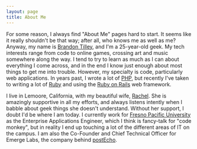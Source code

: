 ```yaml
---
layout: page
title: About Me
---
```


For some reason, I always find "About Me" pages hard to start. It seems like
it really shouldn't be that way; after all, who knows me as well as me?
Anyway, my name is [Brandon Tilley](/contact.html), and I'm a 25-year-old geek.
My tech interests range from code to online games, crossing art and music
somewhere along the way. I tend to try to learn as much as I can about
everything I come across, and in the end I know just enough about most things
to get me into trouble. However, my specialty is code, particularly web
applications. In years past, I wrote a lot of [PHP](http://www.php.net), but
recently I've taken to writing a lot of [Ruby](http://ruby-lang.org) and
using the [Ruby on Rails](http://rubyonrails.org/) web framework.

I live in Lemoore, California, with my beautiful wife,
[Rachel](http://www.facebook.com/profile.php?id=829819055). She is amazingly
supportive in all my efforts, and always listens intently when I babble about
geek things she doesn't understand. Without her support, I doubt I'd be
where I am today. I currently work for
[Fresno Pacific University](http://www.fresno.edu) as the Enterprise
Applications Engineer, which I think is fancy-talk for "code monkey", but in
reality I end up touching a lot of the different areas of IT on the campus.
I am also the Co-Founder and Chief Technical Officer for Emerge Labs, the
company behind [postEcho](http://postecho.com/).
